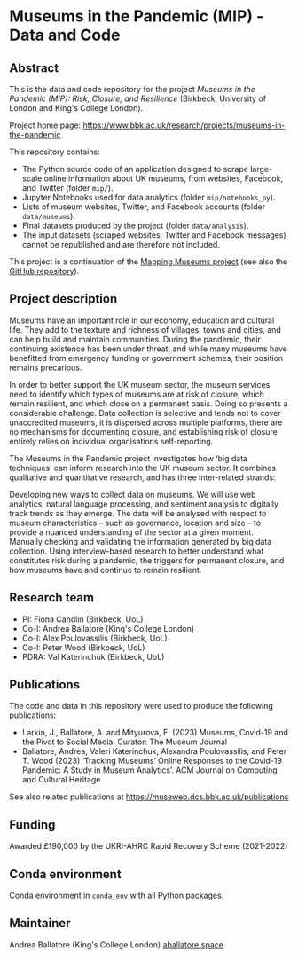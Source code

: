 # Museums in the Pandemic (MIP) - Data and Code

## Abstract 

This is the data and code repository for the project _Museums in the Pandemic (MIP): Risk, Closure, and Resilience_ (Birkbeck, University of London and King's College London).

Project home page: https://www.bbk.ac.uk/research/projects/museums-in-the-pandemic

This repository contains:
- The Python source code of an application designed to scrape large-scale online information about UK museums, from websites, Facebook, and Twitter (folder `mip/`). 
- Jupyter Notebooks used for data analytics (folder `mip/notebooks_py`).
- Lists of museum websites, Twitter, and Facebook accounts  (folder `data/museums`).
- Final datasets produced by the project (folder `data/analysis`).
- The input datasets (scraped websites, Twitter and Facebook messages) cannot be republished and are therefore not included.

This project is a continuation of the [Mapping Museums project](http://mappingmuseums.org) (see also the [GitHub repository](https://github.com/Birkbeck/mapping-museums)).

## Project description

Museums have an important role in our economy, education and cultural life. They add to the texture and richness of villages, towns and cities, and can help build and maintain communities. During the pandemic, their continuing existence has been under threat, and while many museums have benefitted from emergency funding or government schemes, their position remains precarious.

In order to better support the UK museum sector, the museum services need to identify which types of museums are at risk of closure, which remain resilient, and which close on a permanent basis. Doing so presents a considerable challenge. Data collection is selective and tends not to cover unaccredited museums, it is dispersed across multiple platforms, there are no mechanisms for documenting closure, and establishing risk of closure entirely relies on individual organisations self-reporting.

The Museums in the Pandemic project investigates how ‘big data techniques’ can inform research into the UK museum sector. It combines qualitative and quantitative research, and has three inter-related strands:

Developing new ways to collect data on museums. We will use web analytics, natural language processing, and sentiment analysis to digitally track trends as they emerge. The data will be analysed with respect to museum characteristics – such as governance, location and size – to provide a nuanced understanding of the sector at a given moment.
Manually checking and validating the information generated by big data collection.
Using interview-based research to better understand what constitutes risk during a pandemic, the triggers for permanent closure, and how museums have and continue to remain resilient.

## Research team

- PI: Fiona Candlin (Birkbeck, UoL)
- Co-I: Andrea Ballatore (King's College London)
- Co-I: Alex Poulovassilis (Birkbeck, UoL)
- Co-I: Peter Wood (Birkbeck, UoL)
- PDRA: Val Katerinchuk (Birkbeck, UoL)

## Publications

The code and data in this repository were used to produce the following publications:

- Larkin, J., Ballatore, A. and Mityurova, E. (2023) Museums, Covid-19 and the Pivot to Social Media. Curator: The Museum Journal
- Ballatore, Andrea, Valeri Katerinchuk, Alexandra Poulovassilis, and Peter T. Wood (2023) ‘Tracking Museums’ Online Responses to the Covid-19 Pandemic: A Study in Museum Analytics’. ACM Journal on Computing and Cultural Heritage

See also related publications at https://museweb.dcs.bbk.ac.uk/publications

## Funding

Awarded £190,000 by the UKRI-AHRC Rapid Recovery Scheme (2021-2022)

## Conda environment

Conda environment in `conda_env` with all Python packages.

## Maintainer

Andrea Ballatore (King's College London) [aballatore.space](https://aballatore.space)